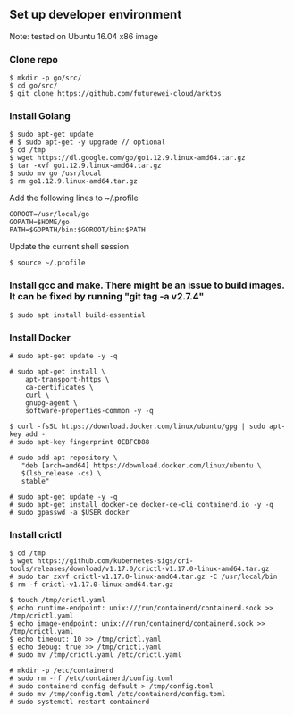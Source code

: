 ## Set up developer environment

Note: tested on Ubuntu 16.04 x86 image 

### Clone repo
```
$ mkdir -p go/src/
$ cd go/src/
$ git clone https://github.com/futurewei-cloud/arktos
```

### Install Golang
```
$ sudo apt-get update
# $ sudo apt-get -y upgrade // optional
$ cd /tmp
$ wget https://dl.google.com/go/go1.12.9.linux-amd64.tar.gz
$ tar -xvf go1.12.9.linux-amd64.tar.gz
$ sudo mv go /usr/local
$ rm go1.12.9.linux-amd64.tar.gz
```
Add the following lines to ~/.profile
```
GOROOT=/usr/local/go
GOPATH=$HOME/go
PATH=$GOPATH/bin:$GOROOT/bin:$PATH
```
Update the current shell session
```
$ source ~/.profile
```

### Install gcc and make. There might be an issue to build images. It can be fixed by running "git tag -a v2.7.4"
```
$ sudo apt install build-essential
```

### Install Docker 
```
# sudo apt-get update -y -q

# sudo apt-get install \
    apt-transport-https \
    ca-certificates \
    curl \
    gnupg-agent \
    software-properties-common -y -q

$ curl -fsSL https://download.docker.com/linux/ubuntu/gpg | sudo apt-key add -
# sudo apt-key fingerprint 0EBFCD88

# sudo add-apt-repository \
   "deb [arch=amd64] https://download.docker.com/linux/ubuntu \
   $(lsb_release -cs) \
   stable"

# sudo apt-get update -y -q
# sudo apt-get install docker-ce docker-ce-cli containerd.io -y -q
# sudo gpasswd -a $USER docker
```

### Install crictl 
```
$ cd /tmp
$ wget https://github.com/kubernetes-sigs/cri-tools/releases/download/v1.17.0/crictl-v1.17.0-linux-amd64.tar.gz
# sudo tar zxvf crictl-v1.17.0-linux-amd64.tar.gz -C /usr/local/bin 
$ rm -f crictl-v1.17.0-linux-amd64.tar.gz 

$ touch /tmp/crictl.yaml
$ echo runtime-endpoint: unix:///run/containerd/containerd.sock >> /tmp/crictl.yaml
$ echo image-endpoint: unix:///run/containerd/containerd.sock >> /tmp/crictl.yaml
$ echo timeout: 10 >> /tmp/crictl.yaml
$ echo debug: true >> /tmp/crictl.yaml
# sudo mv /tmp/crictl.yaml /etc/crictl.yaml

# mkdir -p /etc/containerd
# sudo rm -rf /etc/containerd/config.toml
# sudo containerd config default > /tmp/config.toml
# sudo mv /tmp/config.toml /etc/containerd/config.toml
# sudo systemctl restart containerd
```

